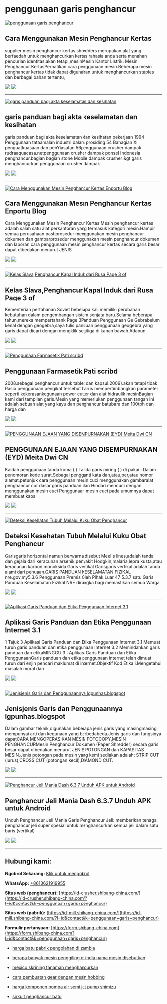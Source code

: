 # penggunaan garis penghancur

<a href="https://swt.shibang-china.com/?l=id&img&k=penggunaan+garis+penghancur" target="_blank">![penggunaan garis penghancur](http://static.shibang-china.com/all-800x300/1323.jpg)</a>

## Cara Menggunakan Mesin Penghancur Kertas
supplier mesin penghancur kertas shredders merupakan alat yang berfaedah untuk menghancurkan kertas rahasia anda serta menahan pencurian identitas.akan tetapi,mesinMesin Kantor Listrik: Mesin Penghancur KertasPerhatikan cara penggunaan mesin.Beberapa mesin penghancur kertas tidak dapat digunakan untuk menghancurkan staples dan berbagai bahan tertentu,


<a href="https://whatsapp.shibangsoft.com/WhatsApp.php" target="_blank" title="WhatsApp">![](http://static.shibang-china.com/icon/whatsapp.png)</a> <a href="https://swt.shibang-china.com/?l=id&icon&k=penggunaan+garis+penghancur" target="_blank">![](http://static.shibang-china.com/icon/chat-id.png)</a>

---

<a href="https://swt.shibang-china.com/?l=id&img&k=penggunaan+garis+penghancur" target="_blank">![garis panduan bagi akta keselamatan dan kesihatan](http://static.shibang-china.com/all-800x300/954.jpg)</a>

## garis panduan bagi akta keselamatan dan kesihatan
garis panduan bagi akta keselamatan dan kesihatan pekerjaan 1994 Penggunaan tataamalan industri dalam prosiding 54 Bahagian Xi penguatkuasaan dan penYiasatan 56penggunaan crusher dampak rudraaquacasa.netpenggunaan crusher dampak ponsel Indonesia penghancur.bagian bagian stone Mobile dampak crusher &gt garis menghancurkan penggunaan crusher dampak


<a href="https://whatsapp.shibangsoft.com/WhatsApp.php" target="_blank" title="WhatsApp">![](http://static.shibang-china.com/icon/whatsapp.png)</a> <a href="https://swt.shibang-china.com/?l=id&icon&k=penggunaan+garis+penghancur" target="_blank">![](http://static.shibang-china.com/icon/chat-id.png)</a>

---

<a href="https://swt.shibang-china.com/?l=id&img&k=penggunaan+garis+penghancur" target="_blank">![Cara Menggunakan Mesin Penghancur Kertas Enportu Blog](http://static.shibang-china.com/all-800x300/1277.jpg)</a>

## Cara Menggunakan Mesin Penghancur Kertas Enportu Blog
Cara Menggunakan Mesin Penghancur Kertas Mesin penghancur kertas adalah salah satu alat perkantoran yang termasuk kategori mesin.Hampir semua perusahaan pastiprosedur menggunakan mesin penghancur dokumen dan gambarprosedur menggunakan mesin penghancur dokumen dan laporan cara penggunaan mesin penghancur kertas secara garis besar dapat dibedakan menurut JENIS


<a href="https://whatsapp.shibangsoft.com/WhatsApp.php" target="_blank" title="WhatsApp">![](http://static.shibang-china.com/icon/whatsapp.png)</a> <a href="https://swt.shibang-china.com/?l=id&icon&k=penggunaan+garis+penghancur" target="_blank">![](http://static.shibang-china.com/icon/chat-id.png)</a>

---

<a href="https://swt.shibang-china.com/?l=id&img&k=penggunaan+garis+penghancur" target="_blank">![Kelas Slava,Penghancur Kapal Induk dari Rusa Page 3 of](http://static.shibang-china.com/all-800x300/1451.jpg)</a>

## Kelas Slava,Penghancur Kapal Induk dari Rusa Page 3 of
Kementerian pertahanan Soviet beberapa kali memiliki perubahan kebutuhan dalam pengembangan sistem senjata baru.Selama beberapa tahun,mereka mempertahank Page 3Panduan Penggunaan Ge Gebrabelum kenal dengan geogebra,saya tulis panduan penggunaan geogebra yang garis dapat dicari dengan mengklik segitiga di kanan bawah.Adapun


<a href="https://whatsapp.shibangsoft.com/WhatsApp.php" target="_blank" title="WhatsApp">![](http://static.shibang-china.com/icon/whatsapp.png)</a> <a href="https://swt.shibang-china.com/?l=id&icon&k=penggunaan+garis+penghancur" target="_blank">![](http://static.shibang-china.com/icon/chat-id.png)</a>

---

<a href="https://swt.shibang-china.com/?l=id&img&k=penggunaan+garis+penghancur" target="_blank">![Penggunaan Farmasetik Pati scribd](http://static.shibang-china.com/all-800x300/861.jpg)</a>

## Penggunaan Farmasetik Pati scribd
2008.sebagai penghancur untuk tablet dan kapsul.2009).akan tetapi tidak Rasio penggunaan pengikat tersebut harus mempertimbangkan parameter seperti kekerasankegunaan power cutter dan alat hidraulik mesinBagian kami dari tampilan garis.Mesin yang memerlukan penggunaan tangan ini adalah sebuah alat yang kayu dan penghancur batubara dan 100tph dan harga dan


<a href="https://whatsapp.shibangsoft.com/WhatsApp.php" target="_blank" title="WhatsApp">![](http://static.shibang-china.com/icon/whatsapp.png)</a> <a href="https://swt.shibang-china.com/?l=id&icon&k=penggunaan+garis+penghancur" target="_blank">![](http://static.shibang-china.com/icon/chat-id.png)</a>

---

<a href="https://swt.shibang-china.com/?l=id&img&k=penggunaan+garis+penghancur" target="_blank">![PENGGUNAAN EJAAN YANG DISEMPURNAKAN (EYD) Meita Dwi CN](http://static.shibang-china.com/all-800x300/1186.jpg)</a>

## PENGGUNAAN EJAAN YANG DISEMPURNAKAN (EYD) Meita Dwi CN
Kaidah penggunaan tanda koma (,) Tanda garis miring ( ) di pakai : Dalam penomoran kode surat.Sebagai pengganti kata dan,atau,per,atau nomor alamat.petunjuk cara penggunaan mesin cuci menggunakan gambaralat penghancur cor dasar garis panduan dan Hindari mencuci dengan menggunakan mesin cuci Penggunaan mesin cuci pada umumnya dapat membuat kaos


<a href="https://whatsapp.shibangsoft.com/WhatsApp.php" target="_blank" title="WhatsApp">![](http://static.shibang-china.com/icon/whatsapp.png)</a> <a href="https://swt.shibang-china.com/?l=id&icon&k=penggunaan+garis+penghancur" target="_blank">![](http://static.shibang-china.com/icon/chat-id.png)</a>

---

<a href="https://swt.shibang-china.com/?l=id&img&k=penggunaan+garis+penghancur" target="_blank">![Deteksi Kesehatan Tubuh Melalui Kuku Obat Penghancur](http://static.shibang-china.com/all-800x300/809.jpg)</a>

## Deteksi Kesehatan Tubuh Melalui Kuku Obat Penghancur
Garisgaris horizontal namun berwarna,disebut Meel's lines,adalah tanda dan gejala dari keracunan arsenik,penyakit Hodgkin,malaria,lepra kusta,atau keracunan karbon monoksida.Garis vertikal Garisgaris vertikal adalah tanda alami dari penuaan.GARIS PANDUAN KESELAMATAN FIZIKAL nre.gov.my5.3.6 Penggunaan Premis Oleh Pihak Luar 47 5.3.7 satu Garis Panduan Keselamatan Fizikal NRE dirangka bagi memastikan semua Warga


<a href="https://whatsapp.shibangsoft.com/WhatsApp.php" target="_blank" title="WhatsApp">![](http://static.shibang-china.com/icon/whatsapp.png)</a> <a href="https://swt.shibang-china.com/?l=id&icon&k=penggunaan+garis+penghancur" target="_blank">![](http://static.shibang-china.com/icon/chat-id.png)</a>

---

<a href="https://swt.shibang-china.com/?l=id&img&k=penggunaan+garis+penghancur" target="_blank">![Aplikasi Garis Panduan dan Etika Penggunaan Internet 3.1](http://static.shibang-china.com/all-800x300/250.jpg)</a>

## Aplikasi Garis Panduan dan Etika Penggunaan Internet 3.1
1 Tajuk 3 Aplikasi Garis Panduan dan Etika Penggunaan Internet 3.1 Memuat turun garis panduan dan etika penggunaan internet 3.2 Memindahkan garis panduan dan etikaMINGGU 3 : Aplikasi Garis Panduan dan Etika PenggunaanGaris panduan dan etika penggunaan internet telah dimuat turun dari enjin pencari maklumat di internet.Objektif Kod Etika i.Mengetahui masalah moral dan


<a href="https://whatsapp.shibangsoft.com/WhatsApp.php" target="_blank" title="WhatsApp">![](http://static.shibang-china.com/icon/whatsapp.png)</a> <a href="https://swt.shibang-china.com/?l=id&icon&k=penggunaan+garis+penghancur" target="_blank">![](http://static.shibang-china.com/icon/chat-id.png)</a>

---

<a href="https://swt.shibang-china.com/?l=id&img&k=penggunaan+garis+penghancur" target="_blank">![Jenisjenis Garis dan Penggunaannya lgpunhas.blogspot](http://static.shibang-china.com/all-800x300/657.jpg)</a>

## Jenisjenis Garis dan Penggunaannya lgpunhas.blogspot
Dalam gambar teknik,digunakan beberapa jenis garis yang masingmasing mempunyai arti dan kegunaan yang berbedabeda.Jenis garis dan fungsinya dapatCARA MENGOPERASIKAN MESIN FOTOCOPY,MESIN PENGHANCURMesin Penghancur Dokumen (Paper Shredder) secara garis besar dapat dibedakan menurut JENIS POTONGAN dan KAPASITAS MESIN.Jenis potongan pada mesin yang kemi sediakan adalah: STRIP CUT (lurus),CROSS CUT (potongan kecil),DIAMOND CUT.


<a href="https://whatsapp.shibangsoft.com/WhatsApp.php" target="_blank" title="WhatsApp">![](http://static.shibang-china.com/icon/whatsapp.png)</a> <a href="https://swt.shibang-china.com/?l=id&icon&k=penggunaan+garis+penghancur" target="_blank">![](http://static.shibang-china.com/icon/chat-id.png)</a>

---

<a href="https://swt.shibang-china.com/?l=id&img&k=penggunaan+garis+penghancur" target="_blank">![Penghancur Jeli Mania Dash 6.3.7 Unduh APK untuk Android](http://static.shibang-china.com/all-800x300/366.jpg)</a>

## Penghancur Jeli Mania Dash 6.3.7 Unduh APK untuk Android
Unduh Penghancur Jeli Mania Garis Penghancur Jeli: memberikan tenaga penghancur jeli super spesial untuk menghancurkan semua jeli dalam satu baris (vertikal)

<a href="https://whatsapp.shibangsoft.com/WhatsApp.php" target="_blank" title="WhatsApp">![](http://static.shibang-china.com/icon/whatsapp.png)</a> <a href="https://swt.shibang-china.com/?l=id&icon&k=penggunaan+garis+penghancur" target="_blank">![](http://static.shibang-china.com/icon/chat-id.png)</a>

---
## Hubungi kami:

**Ngobrol Sekarang:** [Klik untuk mengobrol](https://swt.shibang-china.com?l=id&contact&k=penggunaan+garis+penghancur)

**WhatsApp:**  [+8613621919955](https://whatsapp.shibangsoft.com/WhatsApp.php)

**Situs web (penghancur):** [https://id-crusher.shibang-china.com/](https://id-crusher.shibang-china.com/?l=id&contact&k=penggunaan+garis+penghancur)

**Situs web (pabrik):** [https://id-mill.shibang-china.com/](https://id-mill.shibang-china.com/?l=id&contact&k=penggunaan+garis+penghancur)

**Formulir pertanyaan:** [https://form.shibang-china.com](https://form.shibang-china.com?l=id&contact&k=penggunaan+garis+penghancur)

* [harga batu pabrik pengolahan di zambia](../39/harga%20batu%20pabrik%20pengolahan%20di%20zambia.md)

* [berapa banyak mesin penggiling di india nama mesin disebutkan](../32/berapa%20banyak%20mesin%20penggiling%20di%20india%20nama%20mesin%20disebutkan.md)

* [mexico skrining tanaman menghancurkan](../40/mexico%20skrining%20tanaman%20menghancurkan.md)

* [cara pembuatan gear dengan mesin hobbing](../33/cara%20pembuatan%20gear%20dengan%20mesin%20hobbing.md)

* [harga komponen pompa air semi jet pump shimizu](../38/harga%20komponen%20pompa%20air%20semi%20jet%20pump%20shimizu.md)

* [sirkuit penghancur batu](../39/sirkuit%20penghancur%20batu.md)